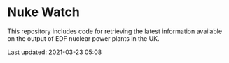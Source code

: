 # Nuke Watch

This repository includes code for retrieving the latest information available on the output of EDF nuclear power plants in the UK.

Last updated: 2021-03-23 05:08